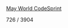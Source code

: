 [May World CodeSprint](https://www.hackerrank.com/contests/may-world-codesprint/challenges)

726 / 3904

